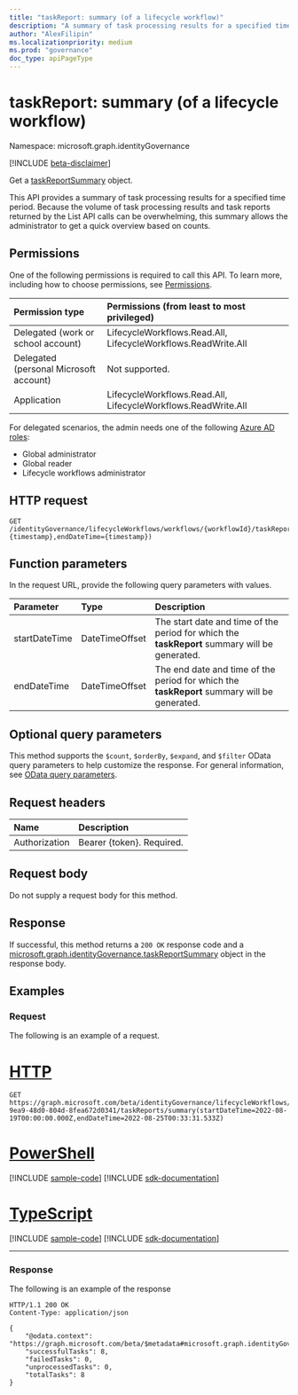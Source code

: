 ```yaml
---
title: "taskReport: summary (of a lifecycle workflow)"
description: "A summary of task processing results for a specified time period. Since the amount of task processing results and task reports returned by the List API calls can be overwhelming, this summary allows the administrator to get a quick overview based on counts."
author: "AlexFilipin"
ms.localizationpriority: medium
ms.prod: "governance"
doc_type: apiPageType
---
```


# taskReport: summary (of a lifecycle workflow)

Namespace: microsoft.graph.identityGovernance

[!INCLUDE [beta-disclaimer](../../includes/beta-disclaimer.md)]

Get a [taskReportSummary](../resources/identitygovernance-taskreportsummary.md) object.

This API provides a summary of task processing results for a specified time period. Because the volume of task processing results and task reports returned by the List API calls can be overwhelming, this summary allows the administrator to get a quick overview based on counts.

## Permissions

One of the following permissions is required to call this API. To learn more, including how to choose permissions, see [Permissions](/graph/permissions-reference).

|Permission type|Permissions (from least to most privileged)|
|:---|:---|
|Delegated (work or school account)|LifecycleWorkflows.Read.All, LifecycleWorkflows.ReadWrite.All|
|Delegated (personal Microsoft account)|Not supported.|
|Application|LifecycleWorkflows.Read.All, LifecycleWorkflows.ReadWrite.All|

For delegated scenarios, the admin needs one of the following [Azure AD roles](/azure/active-directory/users-groups-roles/directory-assign-admin-roles#available-roles):

- Global administrator
- Global reader
- Lifecycle workflows administrator

## HTTP request

<!-- {
  "blockType": "ignored"
}
-->
``` http
GET /identityGovernance/lifecycleWorkflows/workflows/{workflowId}/taskReports/summary(startDateTime={timestamp},endDateTime={timestamp})
```


## Function parameters
In the request URL, provide the following query parameters with values.

|Parameter|Type|Description|
|:---|:---|:---|
|startDateTime|DateTimeOffset|The start date and time of the period for which the **taskReport** summary will be generated.|
|endDateTime|DateTimeOffset|The end date and time of the period for which the **taskReport** summary will be generated.|

## Optional query parameters

This method supports the `$count`, `$orderBy`, `$expand`, and `$filter` OData query parameters to help customize the response. For general information, see [OData query parameters](/graph/query-parameters).

## Request headers

|Name|Description|
|:---|:---|
|Authorization|Bearer {token}. Required.|

## Request body

Do not supply a request body for this method.

## Response

If successful, this method returns a `200 OK` response code and a [microsoft.graph.identityGovernance.taskReportSummary](../resources/identitygovernance-taskreportsummary.md) object in the response body.

## Examples

### Request

The following is an example of a request.

# [HTTP](#tab/http)
<!-- {
  "blockType": "request",
  "name": "lifecycleworkflows_get_taskreport.summary"
}
-->
``` http
GET https://graph.microsoft.com/beta/identityGovernance/lifecycleWorkflows/workflows/14879e66-9ea9-48d0-804d-8fea672d0341/taskReports/summary(startDateTime=2022-08-19T00:00:00.000Z,endDateTime=2022-08-25T00:33:31.533Z)
```

# [PowerShell](#tab/powershell)
[!INCLUDE [sample-code](../includes/snippets/powershell/lifecycleworkflows-get-taskreportsummary-powershell-snippets.md)]
[!INCLUDE [sdk-documentation](../includes/snippets/snippets-sdk-documentation-link.md)]

# [TypeScript](#tab/typescript)
[!INCLUDE [sample-code](../includes/snippets/typescript/lifecycleworkflows-get-taskreportsummary-typescript-snippets.md)]
[!INCLUDE [sdk-documentation](../includes/snippets/snippets-sdk-documentation-link.md)]

---

### Response

The following is an example of the response
<!-- {
  "blockType": "response",
  "truncated": true,
  "@odata.type": "microsoft.graph.identityGovernance.taskReport"
}
-->
``` http
HTTP/1.1 200 OK
Content-Type: application/json

{
    "@odata.context": "https://graph.microsoft.com/beta/$metadata#microsoft.graph.identityGovernance.taskReportSummary",
    "successfulTasks": 8,
    "failedTasks": 0,
    "unprocessedTasks": 0,
    "totalTasks": 8
}
```
